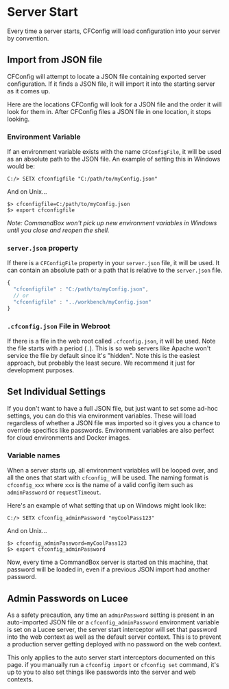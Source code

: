 # Server Start

Every time a server starts, CFConfig will load configuration into your server by convention. 

## Import from JSON file

CFConfig will attempt to locate a JSON file containing exported server configuration. If it finds a JSON file, it will import it into the starting server as it comes up.  

Here are the locations CFConfig will look for a JSON file and the order it will look for them in.  After CFConfig files a JSON file in one location, it stops looking.

### Environment Variable

If an environment variable exists with the name `CFConfigFile`, it will be used as an absolute path to the JSON file.  An example of setting this in Windows would be:

```
C:/> SETX cfconfigfile "C:/path/to/myConfig.json"
```
And on Unix...
```
$> cfconfigfile=C:/path/to/myConfig.json
$> export cfconfigfile
```

_Note: CommandBox won't pick up new environment variables in Windows until you close and reopen the shell._

### `server.json` property

If there is a `CFConfigFile` property in your `server.json` file, it will be used.  It can contain an absolute path or a path that is relative to the `server.json` file.
```js
{
  "cfconfigfile" : "C:/path/to/myConfig.json",
  // or 
  "cfconfigfile" : "../workbench/myConfig.json"
}
```

### `.cfconfig.json` File in Webroot


If there is a file in the web root called `.cfconfig.json`, it will be used.  Note the file starts with a period (`.`).  This is so web servers like Apache won't service the file by default since it's "hidden".  Note this is the easiest approach, but probably the least secure.  We recommend it just for development purposes.

## Set Individual Settings

If you don't want to have a full JSON file, but just want to set some ad-hoc settings, you can do this via environment variables.  These will load regardless of whether a JSON file was imported so it gives you a chance to override specifics like passwords.  Environment variables are also perfect for cloud environments and Docker images.

### Variable names

When a server starts up, all environment variables will be looped over, and all the ones that start with `cfconfig_` will be used.  The naming format is `cfconfig_xxx` where `xxx` is the name of a valid config item such as `adminPassword` or `requestTimeout`.

Here's an example of what setting that up on Windows might look like:

```
C:/> SETX cfconfig_adminPassword "myCoolPass123"
```
And on Unix...
```
$> cfconfig_adminPassword=myCoolPass123
$> export cfconfig_adminPassword
```

Now, every time a CommandBox server is started on this machine, that password will be loaded in, even if a previous JSON import had another password.

## Admin Passwords on Lucee

As a safety precaution, any time an `adminPassword` setting is present in an auto-imported JSON file or a `cfconfig_adminPassword` environment variable is set on a Lucee server, the server start interceptor will set that password into the web context as well as the default server context.  This is to prevent a production server getting deployed with no password on the web context.  

This only applies to the auto server start interceptors documented on this page.  if you manually run a `cfconfig import` or `cfconfig set` command, it's up to you to also set things like passwords into the server and web contexts.

